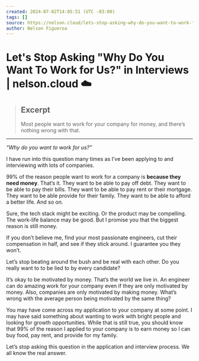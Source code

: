 ```yaml
---
created: 2024-07-02T14:05:51 (UTC -03:00)
tags: []
source: https://nelson.cloud/lets-stop-asking-why-do-you-want-to-work-for-us-in-interviews/?utm_source=tldrnewsletter
author: Nelson Figueroa
---
```


# Let's Stop Asking "Why Do You Want To Work for Us?" in Interviews | nelson.cloud ☁️

> ## Excerpt
> Most people want to work for your company for money, and there&rsquo;s nothing wrong with that.

---
_“Why do you want to work for us?”_

I have run into this question many times as I’ve been applying to and interviewing with lots of companies.

99% of the reason people want to work for a company is **because they need money**. That’s it. They want to be able to pay off debt. They want to be able to pay their bills. They want to be able to pay rent or their mortgage. They want to be able provide for their family. They want to be able to afford a better life. And so on.

Sure, the tech stack might be exciting. Or the product may be compelling. The work-life balance may be good. But I promise you that the biggest reason is still money.

If you don’t believe me, find your most passionate engineers, cut their compensation in half, and see if they stick around. I guarantee you they won’t.

Let’s stop beating around the bush and be real with each other. Do you really want to to be lied to by every candidate?

It’s okay to be motivated by money. That’s the world we live in. An engineer can do amazing work for your company even if they are only motivated by money. Also, companies are only motivated by making money. What’s wrong with the average person being motivated by the same thing?

You may have come across my application to your company at some point. I may have said something about wanting to work with bright people and looking for growth opportunities. While that is still true, you should know that 99% of the reason I applied to your company is to earn money so I can buy food, pay rent, and provide for my family.

Let’s stop asking this question in the application and interview process. We all know the real answer.
